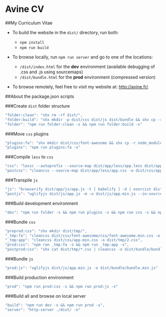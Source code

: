 # Avine CV

##My Curriculum Vitae

- To build the website in the `dist/` directory, run both:
  - `npm install`
  - `npm run build`

- To browse locally, run `npm run server` and go to one of the locations:
  - `/dist/index.html` for the **dev** environment (available debugging of .css and .js using sourcemaps)
  - `/dist/bundle.html` for the **prod** environment (compressed version)

- To browse remotely, feel free to visit my website at: http://avine.fr/.

##About the package.json scripts

###Create `dist` folder structure

```javascript
"folder:clean": "shx rm -rf dist/",
"folder:build": "shx mkdir -p dist/css dist/js dist/bundle && shx cp -r src/** dist/",
"folder": "npm run folder:clean -s && npm run folder:build -s"
```

###Move `css` plugins

```javascript
"plugins:fa": "shx mkdir dist/css/font-awesome && shx cp -r node_modules/font-awesome/css/ node_modules/font-awesome/fonts/ dist/css/font-awesome/",
"plugins": "npm run plugins:fa -s"
```

###Compile `less` to `css`

```javascript
"css": "lessc --autoprefix --source-map dist/app/less/app.less dist/app/less/app.css",
"postcss": "cleancss --source-map dist/app/less/app.css -o dist/css/app.min.css"
```

###Transpile `js`

```javascript
"js": "browserify dist/app/js/app.js -t [ babelify ] -d | exorcist dist/js/app.js.map > dist/js/app.js",
"postjs": "uglifyjs dist/js/app.js -m -o dist/js/app.min.js --in-source-map dist/js/app.js.map --source-map dist/js/app.min.js.map --source-map-url app.min.js.map --source-map-root app/js"
```

###Build development environment

```javascript
"dev": "npm run folder -s && npm run plugins -s && npm run css -s && npm run js -s"
```

###Bundle `css`

```javascript
"preprod:css": "shx mkdir dist/tmp/",
"_tmp:fa": "cleancss dist/css/font-awesome/css/font-awesome.min.css -o dist/tmp/1.css",
"_tmp:app": "cleancss dist/css/app.min.css -o dist/tmp/2.css",
"prod:css": "npm run _tmp:fa -s && npm run _tmp:app -s",
"postprod:css": "shx cat dist/tmp/*.css | cleancss -o dist/bundle/bundle.min.css --s0"
```

###Bundle `js`

```javascript
"prod:js": "uglifyjs dist/js/app.min.js -o dist/bundle/bundle.min.js"
```

###Build production environment

```javascript
"prod": "npm run prod:css -s && npm run prod:js -s"
```

###Build all and browse on local server

```javascript
"build": "npm run dev -s && npm run prod -s",
"server": "http-server ./dist/ -o"
```
